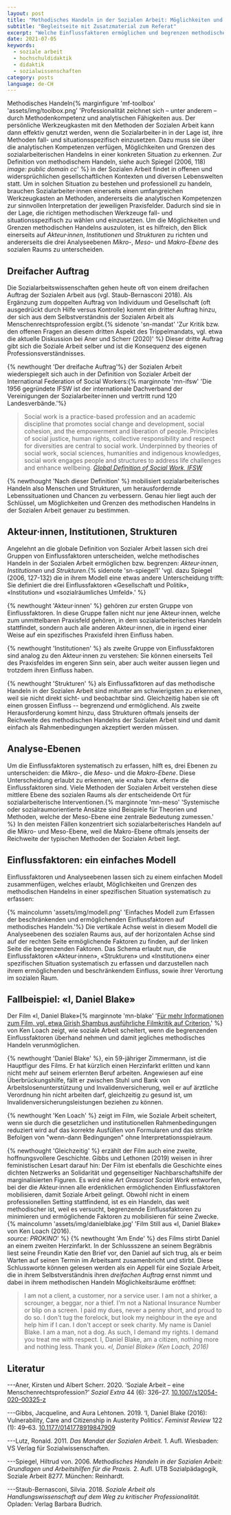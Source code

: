 ```yaml
---
layout: post
title: "Methodisches Handeln in der Sozialen Arbeit: Möglichkeiten und Grenzen"
subtitle: "Begleitseite mit Zusatzmaterial zum Referat"
excerpt: "Welche Einflussfaktoren ermöglichen und begrenzen methodisches Handeln in der Sozialen Arbeit? Ausgehend von dem dreifachen Auftrag und der internationalen Definition von Sozialer Arbeit, entwirft dieser Beitrag ein einfaches Modell, um ermöglichende und begrenzende Einflussfaktoren systematisch zu erfassen ..."
date: 2021-07-05
keywords:
  - soziale arbeit
  - hochschuldidaktik
  - didaktik
  - sozialwissenschaften
category: posts
language: de-CH
---
```


Methodisches Handeln{% marginfigure 'mf-toolbox' 'assets/img/toolbox.png' 'Professionalität zeichnet sich – unter anderem – durch Methodenkompetenz und analytischen Fähigkeiten aus. Der persönliche Werkzeugkasten mit den Methoden der Sozialen Arbeit kann dann effektiv genutzt werden, wenn die Sozialarbeiter·in in der Lage ist, ihre Methoden fall- und situationsspezifisch einzusetzen. Dazu muss sie über die analytischen Kompetenzen verfügen, Möglichkeiten und Grenzen des sozialarbeiterischen Handelns in einer konkreten Situation zu erkennen. Zur Definition von methodischem Handeln, siehe auch Spiegel (2006, 118)<br> *image: public domain cc*' %} in der Sozialen Arbeit findet in offenen und widersprüchlichen gesellschaftlichen Kontexten und diversen Lebenswelten statt. Um in solchen Situation zu bestehen und professionell zu handeln, brauchen Sozialarbeiter·innen einerseits einen umfangreichen Werkzeugkasten an Methoden, andererseits die analytischen Kompetenzen zur sinnvollen Interpretation der jeweiligen Praxisfelder. Dadurch sind sie in der Lage, die richtigen methodischen Werkzeuge fall- und situationsspezifisch zu wählen und einzusetzen. Um die Möglichkeiten und Grenzen methodischen Handelns auszuloten, ist es hilfreich, den Blick einerseits auf *Akteur·innen*, *Institutionen* und *Strukturen* zu richten und andererseits die drei Analyseebenen *Mikro-*, *Meso-* und *Makro-Ebene* des sozialen Raums zu unterscheiden.

## Dreifacher Auftrag
Die Sozialarbeitswissenschaften gehen heute oft von einem dreifachen Auftrag der Sozialen Arbeit aus (vgl. Staub-Bernasconi 2018). Als Ergänzung zum doppelten Auftrag von Individuum und Gesellschaft (oft ausgedrückt durch Hilfe versus Kontrolle) kommt ein dritter Auftrag hinzu, der sich aus dem Selbstverständnis der Sozialen Arbeit als Menschenrechtsprofession ergibt.{% sidenote 'sn-mandat' 'Zur Kritik bzw. den offenen Fragen an diesem dritten Aspekt des Trippelmandats, vgl. etwa die aktuelle Diskussion bei Aner und Scherr (2020)' %} Dieser dritte Auftrag gibt sich die Soziale Arbeit selber und ist die Konsequenz des eigenen Professionsverständnisses.

{% newthought 'Der dreifache Auftrag'%} der Sozialen Arbeit wiederspiegelt sich auch in der Definition von Sozialer Arbeit der International Federation of Social Workers:{% marginnote 'mn-ifsw' 'Die 1956 gegründete IFSW ist der internationale Dachverband der Vereinigungen der Sozialarbeiter·innen und vertritt rund 120 Landesverbände.'%}

> Social work is a practice-based profession and an academic discipline that promotes social change and development, social cohesion, and the empowerment and liberation of people. Principles of social justice, human rights, collective responsibility and respect for diversities are central to social work.  Underpinned by theories of social work, social sciences, humanities and indigenous knowledges, social work engages people and structures to address life challenges and enhance wellbeing.
<cite>[Global Definition of Social Work, IFSW](https://www.ifsw.org/what-is-social-work/global-definition-of-social-work/)</cite>

{% newthought 'Nach dieser Definition' %} mobilisiert sozialarbeiterisches Handeln also Menschen und Strukturen, um herausfordernde Lebenssituationen und Chancen zu verbessern. Genau hier liegt auch der Schlüssel, um Möglichkeiten und Grenzen des methodischen Handelns in der Sozialen Arbeit genauer zu bestimmen.

## Akteur·innen, Institutionen, Strukturen
Angelehnt an die globale Definition von Sozialer Arbeit lassen sich drei Gruppen von Einflussfaktoren unterscheiden, welche methodisches Handeln in der Sozialen Arbeit ermöglichen bzw. begrenzen: *Akteur·innen*, *Institutionen* und *Strukturen*.{% sidenote 'sn-spiegel1' 'vgl. dazu Spiegel (2006, 127-132) die in ihrem Modell eine etwas andere Unterscheidung trifft: Sie definiert die drei Einflussfaktoren «Gesellschaft und Politik», «Institution» und «sozialräumliches Umfeld».' %}

{% newthought 'Akteur·innen' %} gehören zur ersten Gruppe von Einflussfaktoren. In diese Gruppe fallen nicht nur jene Akteur·innen, welche zum unmittelbaren Praxisfeld gehören, in dem sozialarbeiterisches Handeln stattfindet, sondern auch alle anderen Akteur·innen, die in irgend einer Weise auf ein spezifisches Praxisfeld ihren Einfluss haben.

{% newthought 'Institutionen' %} als zweite Gruppe von Einflussfaktoren sind analog zu den Akteur·innen zu verstehen: Sie können einerseits Teil des Praxisfeldes im engeren Sinn sein, aber auch weiter aussen liegen und trotzdem ihren Einfluss haben.

{% newthought 'Strukturen' %} als Einflussafktoren auf das methodische Handeln in der Sozialen Arbeit sind mitunter am schwierigsten zu erkennen, weil sie nicht direkt sicht- und beobachtbar sind. Gleichzeitig haben sie oft einen grossen Einfluss -- begrenzend *und* ermöglichend. Als zweite Herausforderung kommt hinzu, dass Strukturen oftmals jenseits der Reichweite des methodischen Handelns der Sozialen Arbeit sind und damit einfach als Rahmenbedingungen akzeptiert werden müssen.


## Analyse-Ebenen
Um die Einflussfaktoren systematisch zu erfassen, hilft es, drei Ebenen zu unterscheiden: die *Mikro-*, die *Meso-* und die *Makro-Ebene*. Diese Unterscheidung erlaubt zu erkennen, wie «nah» bzw. «fern» die Einflussfaktoren sind. Viele Methoden der Sozialen Arbeit verstehen diese mittlere Ebene des sozialen Raums als *der* entscheidende Ort für sozialarbeiterische Interventionen.{% marginnote 'mn-meso' 'Systemische oder sozialraumorientierte Ansätze sind Beispiele für Theorien und Methoden, welche der Meso-Ebene eine zentrale Bedeutung zumessen.' %} In den meisten Fällen konzentriert sich sozialarbeiterisches Handeln auf die Mikro- und Meso-Ebene, weil die Makro-Ebene oftmals jenseits der Reichweite der typischen Methoden der Sozialen Arbeit liegt.  

## Einflussfaktoren: ein einfaches Modell
Einflussfaktoren und Analyseebenen lassen sich zu einem einfachen Modell zusammenfügen, welches erlaubt, Möglichkeiten und Grenzen des methodischen Handelns in einer spezifischen Situation systematisch zu erfassen:

{% maincolumn 'assets/img/modell.png' 'Einfaches Modell zum Erfassen der beschränkenden und ermöglichenden Einflussfaktoren auf methodisches Handeln.'%}
Die vertikale Achse weist in diesem Modell die Analyseebenen des sozialen Raums aus, auf der horizontalen Achse sind auf der rechten Seite ermöglichende Faktoren zu finden, auf der linken Seite die begrenzenden Faktoren. Das Schema erlaubt nun, die Einflussfaktoren «Akteur·innen», «Strukturen» und «Institutionen» einer spezifischen Situation systematisch zu erfassen und darzustellen nach ihrem ermöglichenden und beschränkendem Einfluss, sowie ihrer Verortung im sozialen Raum.

## Fallbeispiel: «I, Daniel Blake»
Der Film «I, Daniel Blake»{% marginnote 'mn-blake' '[Für mehr Informationen zum Film, vgl. etwa Girish Shambus ausführliche Filmkritik auf Criterion.](https://www.criterion.com/current/posts/5277-i-daniel-blake-an-authentic-cinema)' %} von Ken Loach zeigt, wie soziale Arbeit scheitert, wenn die begrenzenden Einflussfaktoren überhand nehmen und damit jegliches methodisches Handeln verunmöglichen.

{% newthought 'Daniel Blake' %}, ein 59-jähriger Zimmermann, ist die Hauptfigur des Films. Er hat kürzlich einen Herzinfarkt erlitten und kann nicht mehr auf seinem erlernten Beruf arbeiten. Angewiesen auf eine Überbrückungshilfe, fällt er zwischen Stuhl und Bank von Arbeitslosenunterstützung und Invalidenversicherung, weil er auf ärztliche Verordnung hin nicht arbeiten darf, gleichzeitig zu gesund ist, um Invalidenversicherungsleistungen beziehen zu können.

{% newthought 'Ken Loach' %} zeigt im Film, wie Soziale Arbeit scheitert, wenn sie durch die gesetzlichen und institutionellen Rahmenbedingungen reduziert wird auf das korrekte Ausfüllen von Formularen und das strikte Befolgen von "wenn-dann Bedingungen" ohne Interpretationsspielraum.

{% newthought 'Gleichzeitig' %} erzählt der Film auch eine zweite, hoffnungsvollere Geschichte. Gibbs und Lethonen (2019) weisen in ihrer feministischen Lesart darauf hin: Der Film ist ebenfalls die Geschichte eines dichten Netzwerks an Solidarität und gegenseitiger Nachbarschaftshilfe der marginalisierten Figuren. Es wird eine Art *Grassroot Social Work* entworfen, bei der die Akteur·innen alle erdenklichen ermöglichenden Einflussfaktoren mobilisieren, damit Soziale Arbeit gelingt. Obwohl nicht in einem professionellen Setting stattfindend, ist es ein Handeln, das weit methodischer ist, weil es versucht, begrenzende Einflussfaktoren zu minimieren und ermöglichende Faktoren zu mobilisieren für seine Zwecke.
{% maincolumn 'assets/img/danielblake.jpg' 'Film Still aus «I, Daniel Blake» von Ken Loach (2016). <br> *source: PROKINO*' %}
{% newthought 'Am Ende' %} des Films stirbt Daniel an einem zweiten Herzinfarkt. In der Schlussszene an seinem Begräbnis liest seine Freundin Katie den Brief vor, den Daniel auf sich trug, als er beim Warten auf seinen Termin im Arbeitsamt zusamenbricht und stirbt. Diese Schlussworte können gelesen werden als ein Appell für eine Soziale Arbeit, die in ihrem Selbstverständnis ihren *dreifachen Auftrag* ernst nimmt und dabei in ihrem methodischen Handeln Möglichkeitsräume eröffnet:
> I am not a client, a customer, nor a service user. I am not a shirker, a scrounger, a beggar, nor a thief. I'm not a National Insurance Number or blip on a screen. I paid my dues, never a penny short, and proud to do so. I don't tug the forelock, but look my neighbour in the eye and help him if I can. I don't accept or seek charity. My name is Daniel Blake. I am a man, not a dog. As such, I demand my rights. I demand you treat me with respect. I, Daniel Blake, am a citizen, nothing more and nothing less. Thank you.
<cite> «I, Daniel Blake» (Ken Loach, 2016)


## Literatur
---Aner, Kirsten und Albert Scherr. 2020. ‘Soziale Arbeit – eine Menschenrechtsprofession?’ *Sozial Extra* 44 (6): 326–27. [10.1007/s12054-020-00325-z](https://doi.org/10.1007/s12054-020-00325-z)

---Gibbs, Jacqueline, and Aura Lehtonen. 2019. ‘I, Daniel Blake (2016): Vulnerability, Care and Citizenship in Austerity Politics’. *Feminist Review* 122 (1): 49–63. [10.1177/0141778919847909](https://doi.org/10.1177/0141778919847909)

---Lutz, Ronald. 2011. *Das Mandat der Sozialen Arbeit.* 1. Aufl. Wiesbaden: VS Verlag für Sozialwissenschaften.

---Spiegel, Hiltrud von. 2006. *Methodisches Handeln in der Sozialen Arbeit: Grundlagen und Arbeitshilfen für die Praxis.* 2. Aufl. UTB Sozialpädagogik, Soziale Arbeit 8277. München: Reinhardt.

---Staub-Bernasconi, Silvia. 2018. *Soziale Arbeit als Handlungswissenschaft auf dem Weg zu kritischer Professionalität.* Opladen: Verlag Barbara Budrich.
